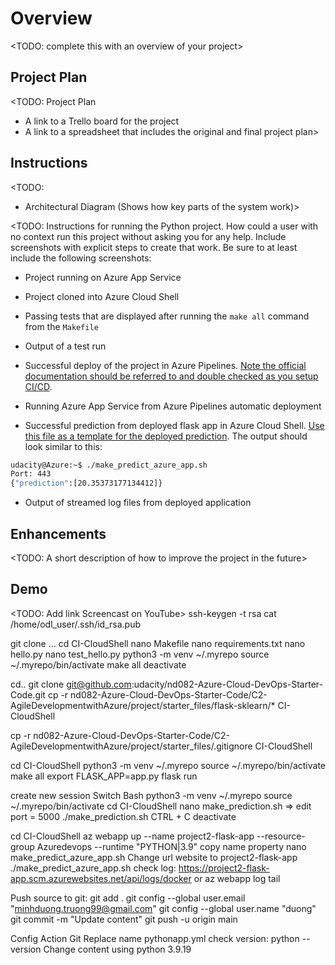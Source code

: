 # Overview

<TODO: complete this with an overview of your project>

## Project Plan
<TODO: Project Plan

* A link to a Trello board for the project
* A link to a spreadsheet that includes the original and final project plan>

## Instructions

<TODO:  
* Architectural Diagram (Shows how key parts of the system work)>

<TODO:  Instructions for running the Python project.  How could a user with no context run this project without asking you for any help.  Include screenshots with explicit steps to create that work. Be sure to at least include the following screenshots:

* Project running on Azure App Service

* Project cloned into Azure Cloud Shell

* Passing tests that are displayed after running the `make all` command from the `Makefile`

* Output of a test run

* Successful deploy of the project in Azure Pipelines.  [Note the official documentation should be referred to and double checked as you setup CI/CD](https://docs.microsoft.com/en-us/azure/devops/pipelines/ecosystems/python-webapp?view=azure-devops).

* Running Azure App Service from Azure Pipelines automatic deployment

* Successful prediction from deployed flask app in Azure Cloud Shell.  [Use this file as a template for the deployed prediction](https://github.com/udacity/nd082-Azure-Cloud-DevOps-Starter-Code/blob/master/C2-AgileDevelopmentwithAzure/project/starter_files/flask-sklearn/make_predict_azure_app.sh).
The output should look similar to this:

```bash
udacity@Azure:~$ ./make_predict_azure_app.sh
Port: 443
{"prediction":[20.35373177134412]}
```

* Output of streamed log files from deployed application

> 

## Enhancements

<TODO: A short description of how to improve the project in the future>

## Demo 

<TODO: Add link Screencast on YouTube>
ssh-keygen -t rsa
cat /home/odl_user/.ssh/id_rsa.pub

git clone ...
cd CI-CloudShell
nano Makefile
nano requirements.txt
nano hello.py
nano test_hello.py
python3 -m venv ~/.myrepo
source ~/.myrepo/bin/activate
make all
deactivate

cd..
git clone git@github.com:udacity/nd082-Azure-Cloud-DevOps-Starter-Code.git
cp -r nd082-Azure-Cloud-DevOps-Starter-Code/C2-AgileDevelopmentwithAzure/project/starter_files/flask-sklearn/* CI-CloudShell

cp -r nd082-Azure-Cloud-DevOps-Starter-Code/C2-AgileDevelopmentwithAzure/project/starter_files/.gitignore CI-CloudShell

cd CI-CloudShell
python3 -m venv ~/.myrepo
source ~/.myrepo/bin/activate
make all
export FLASK_APP=app.py
flask run

create new session
Switch Bash
python3 -m venv ~/.myrepo
source ~/.myrepo/bin/activate
cd CI-CloudShell
nano make_prediction.sh => edit port = 5000
./make_prediction.sh
CTRL + C
deactivate

cd CI-CloudShell
az webapp up --name project2-flask-app --resource-group Azuredevops --runtime "PYTHON|3.9"
copy name property
nano make_predict_azure_app.sh 
Change url website to project2-flask-app
./make_predict_azure_app.sh
check log: https://project2-flask-app.scm.azurewebsites.net/api/logs/docker
or az webapp log tail


Push source to git:
git add .
git config --global user.email "minhduong.truong99@gmail.com"
git config --global user.name "duong"
git commit -m "Update content"
git push -u origin main

Config Action Git
Replace  name pythonapp.yml
check version: python --version
Change content using python 3.9.19